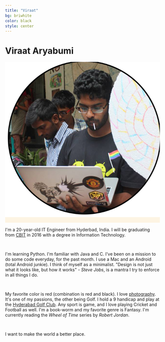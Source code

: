 ```yaml
---
title: "Viraat"
bg: briwhite
color: black
style: center
---
```


# Viraat Aryabumi

<span class="fa-stack subtlecircle" style="font-size:75px; background:rgba(255,166,0,0.1)">
        <img class="header-img" src="https://raw.githubusercontent.com/var7/landingpage/gh-pages/img/Viraat_circle.png" alt="section icon" />
</span>

<br/>

I'm a 20-year-old IT Engineer from Hyderbad, India. I will be graduating from <a href="http://www.cbit.ac.in" target="_blank">CBIT</a> in 2016 with a degree in Information Technology.

<br/>

I'm learning Python. I'm familiar with Java and C. I've been on a mission to do some code everyday, for the past month. I use a Mac and an Android (total Android junkie). I think of myself as a minimalist. "Design is not just what it looks like, but how it works"  - *Steve Jobs*, is a mantra I try to enforce in all things I do. 

<br/>

My favorite color is red (combination is red and black). I love <a href="https://www.facebook.com/var7photography" target="_blank">photography</a>. It's one of my passions, the other being Golf. I hold a 9 handicap and play at the <a href="http://www.hyderabadgolfclub.co.in/HGA/Hyderabad_Golf_Club_Home.html" target="_blank">Hyderabad Golf Club</a>. Any sport is game, and I love playing Cricket and Football as well. I'm a book-worm and my favorite genre is Fantasy. I'm currently reading the *Wheel of Time* series by *Robert Jordan*. 

<br/>

I want to make the world a better place. 
